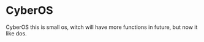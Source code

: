 # CyberOS 
CyberOS this is small os, witch will have more functions in future, but now it like dos.
